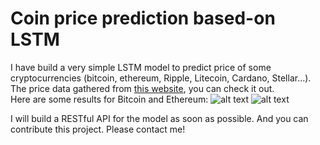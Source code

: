 # Coin price prediction based-on LSTM 
I have build a very simple LSTM model to predict price of some cryptocurrencies (bitcoin, ethereum, Ripple, Litecoin, Cardano, Stellar...). The price data gathered from [this website](https://coinmarketcap.com/), you can check it out. <br/>
Here are some results for Bitcoin and Ethereum:
![alt text](https://github.com/kcsmta/LSTM_Coin_Prediction/blob/master/Bitcoin.png)
![alt text](https://github.com/kcsmta/LSTM_Coin_Prediction/blob/master/Ethereum.png)

I will build a RESTful API for the model as soon as possible. And you can contribute this project. Please contact me!
